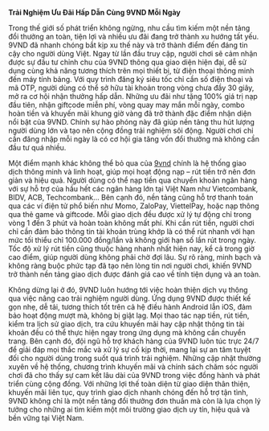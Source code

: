 **Trải Nghiệm Ưu Đãi Hấp Dẫn Cùng 9VND Mỗi Ngày**

Trong thế giới số phát triển không ngừng, nhu cầu tìm kiếm một nền tảng đổi thưởng an toàn, tiện lợi và nhiều ưu đãi đang trở thành xu hướng tất yếu. 9VND đã nhanh chóng bắt kịp xu thế này và trở thành điểm đến đáng tin cậy cho người dùng Việt. Ngay từ lần đầu truy cập, người chơi sẽ cảm nhận được sự đầu tư chỉnh chu của 9VND thông qua giao diện hiện đại, dễ sử dụng cùng khả năng tương thích trên mọi thiết bị, từ điện thoại thông minh đến máy tính bảng. Với quy trình đăng ký siêu tốc chỉ cần số điện thoại và mã OTP, người dùng có thể sở hữu tài khoản trong vòng chưa đầy 30 giây, mở ra cơ hội nhận thưởng hấp dẫn. Những ưu đãi như tặng 100% giá trị nạp đầu tiên, nhận giftcode miễn phí, vòng quay may mắn mỗi ngày, combo hoàn tiền và khuyến mãi khung giờ vàng đã trở thành đặc điểm nhận diện nổi bật của 9VND. Chính sự hào phóng này đã giúp nền tảng thu hút lượng người dùng lớn và tạo nên cộng đồng trải nghiệm sôi động. Người chơi chỉ cần đăng nhập mỗi ngày là có cơ hội gia tăng vốn đổi thưởng mà không cần đầu tư quá nhiều.

Một điểm mạnh khác không thể bỏ qua của <a href="https://9vnd-vn.com">9vnd</a> chính là hệ thống giao dịch thông minh và linh hoạt, giúp mọi hoạt động nạp – rút tiền trở nên đơn giản và hiệu quả. Người dùng có thể nạp tiền qua chuyển khoản ngân hàng với sự hỗ trợ của hầu hết các ngân hàng lớn tại Việt Nam như Vietcombank, BIDV, ACB, Techcombank… Bên cạnh đó, nền tảng cũng hỗ trợ thanh toán qua các ví điện tử phổ biến như Momo, ZaloPay, ViettelPay, hoặc nạp thông qua thẻ game và giftcode. Mỗi giao dịch đều được xử lý tự động chỉ trong vòng 1 đến 3 phút và hoàn toàn không mất phí. Khi cần rút tiền, người chơi chỉ cần đảm bảo thông tin tài khoản trùng khớp là có thể rút nhanh với hạn mức tối thiểu chỉ 100.000 đồng/lần và không giới hạn số lần rút trong ngày. Tốc độ xử lý rút tiền cũng thuộc hàng nhanh nhất hiện nay, kể cả trong giờ cao điểm, giúp người dùng không phải chờ đợi lâu. Sự rõ ràng, minh bạch và không ràng buộc phức tạp đã tạo nên lòng tin nơi người chơi, khiến 9VND trở thành nền tảng giao dịch được đánh giá cao về tính tiện dụng và an toàn.

Không dừng lại ở đó, 9VND luôn hướng tới việc hoàn thiện dịch vụ thông qua việc nâng cao trải nghiệm người dùng. Ứng dụng 9VND được thiết kế gọn nhẹ, dễ tải, tương thích tốt trên cả hệ điều hành Android lẫn iOS, đảm bảo hoạt động mượt mà, không bị giật lag. Mọi thao tác nạp tiền, rút tiền, kiểm tra lịch sử giao dịch, tra cứu khuyến mãi hay cập nhật thông tin tài khoản đều có thể thực hiện ngay trong ứng dụng mà không cần chuyển trang. Bên cạnh đó, đội ngũ hỗ trợ khách hàng của 9VND luôn túc trực 24/7 để giải đáp mọi thắc mắc và xử lý sự cố kịp thời, mang lại sự an tâm tuyệt đối cho người dùng trong suốt quá trình trải nghiệm. Những cập nhật thường xuyên về hệ thống, chương trình khuyến mãi và chính sách chăm sóc người chơi đã cho thấy sự cam kết lâu dài của 9VND trong việc đồng hành và phát triển cùng cộng đồng. Với những lợi thế toàn diện từ giao diện thân thiện, khuyến mãi liên tục, quy trình giao dịch nhanh chóng đến hỗ trợ tận tình, 9VND không chỉ là một nền tảng đổi thưởng đơn thuần mà còn là lựa chọn lý tưởng cho những ai tìm kiếm một môi trường giao dịch uy tín, hiệu quả và bền vững tại Việt Nam.
